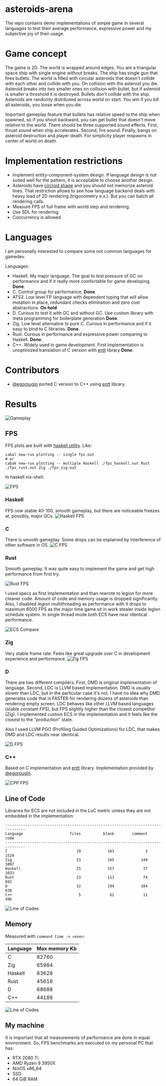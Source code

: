 # asteroids-arena

The repo contains demo implementations of simple game in several languages to test their average performance, expressive power and my subjective
joy of their usage.

# Game concept

The game is 2D. The world is wrapped around edges. You are a triangular space ship with single engine without breaks. The ship has single gun that fires bullets.
The world is filled with circular asteroids that doesn't collide with each other and collide with you. On collision with the asteroid
you die. Asteroid breaks into two smaller ones on collision with bullet, but if asteroid is smaller a threshold it is destroyed. Bullets
don't collide with the ship. Asteroids are randomly distributed across world on start. You win if you kill all asteroids, you loose when
you die.

Important gameplay feature that bullets has relative speed to the ship when spawned, so if you shoot backward, you can get bullet that doesn't move relative to
the world. There should be three supported sound effects. First, thrust sound when ship accelerates. Second, fire sound. Finally, bangs on asteroid destruction and player death. For simplicity player respawns in center of world on death.

# Implementation restrictions

* Implement entity-component-system design. If language design is not suited well for the pattern, it is acceptable to choose another design.
* Asteroids have [circloid shape](./c/asteroids/src/render.c#L35) and you should not memorize asteroid lines. That restriction allows to see how language backend
deals with heavy load of 2D rendering (trigonometry e.x.). But you can batch all rendering calls.
* Measure FPS of full frame with world step and rendering.
* Use SDL for rendering.
* Concurrency is allowed.

# Languages

I am personally interested to compare some not common languages for gamedev.

Languages:
- Haskell. My major language. The goal to test pressure of GC on performance and if it really more comfortable for game developing. **Done**.
- C. Control group for performance. **Done**.
- ATS2. Low level FP language with dependent typing that will allow mutation in place, redundant checks elimination and zero cost abstractions. **On hold**.
- D. Curious to test it with GC and without GC. Use custom library with meta programming for boilerplate generation **Done**.
- Zig. Low level alternative to pure C. Curious in performance and if it easy to bind to C libraries. **Done**.
- Rust. Curious in performance and expressive power comparing to Haskell. **Done**.
- С++. Widely used in game development. First implementation is unoptimized translation of C version with [entt](https://github.com/skypjack/entt) library **Done**.

# Contributors

- [@egorpugin](https://github.com/egorpugin) ported C version to C++ using [entt](https://github.com/skypjack/entt) library.

# Results

![Gameplay](./screenshots/c_001.png)

## FPS

FPS plots are built with [haskell utility](./haskell/plotting). Like:
```
cabal new-run plotting -- single fps.out
# or
cabak new-run plotting -- multiple Haskell ./fps_haskell.out Rust ./fps_rust.out Zig ./fps_zig.out
```
In haskell nix-shell.

![FPS](./fps_many.png)

### Haskell
FPS now stable 40-100, smooth gameplay, but there are noticeable freezes at, possibly, major GCs.
![Haskell FPS](./haskell/fps.png)

### C
There is smooth gameplay. Some drops can be explained by interference of other software in OS.
![C FPS](./c/asteroids/fps.png)

### Rust
Smooth gameplay. It was quite easy to implement the game and get high performance from first try.

![Rust FPS](./rust/fps.png)

I used specs as first implementation and than rewrote to legion for more cleaner code. Amount of code
and memory usage is dropped significantly. Also, I disabled legion multithreading as performance
with it drops to maximum 6000 FPS as the major time game sit in work stealer inside legion schedule system.
In single thread mode both ECS have near identical performance.

![ECS Compare](./rust/asteroids/ecs_compare.png)

### Zig
Very stable frame rate. Feels like great upgrade over C in development experience and performance.
![Zig FPS](./zig/asteroids/fps.png)

### D
There are two different compilers. First, DMD is original implementation of language. Second, LDC is
LLVM based implementation. DMD is usually slower than LDC, but in the particular case it's not. I have
no idea why DMD generates code that is FASTER for rendering dozens of asteroids than rendering empty screen.
LDC behaves like other LLVM based languages (stable constant FPS), but FPS slightly higher than the closest competitor (Zig).
I implemented custom ECS in the implementation and it feels like the closest to the "production" state.

Also I used LLVM PGO (Profiling Guided Optimizations) for LDC, that makes DMD and LDC results near identical.

![D FPS](./d/asteroids/fps_many.png)

### C++

Based on C implementation and [entt](https://github.com/skypjack/entt) library. Implementation provided by [@egorpugin](https://github.com/egorpugin).

![CPP FPS](./cpp/asteroids/fps.png)

## Line of Code

Libraries for ECS are not included in the LoC metric unless they are not embedded in the implementation:
```
-------------------------------------------------------------------------------
Language                     files          blank        comment           code
-------------------------------------------------------------------------------
C                               19            163              3           1529
Zig                             23            165            149           1097
Haskell                         25            157             37           1033
Rust                            23            113             74            842
D                               32            194            184            638
C++                              5             61             11            496
```

![Line of Codes](./code_lines.png)

## Memory

Measured with `command time -v <exe>`:

| Language | Max memory Kb |
|----------|---------------|
| C        | 82760         |
| Zig      | 65984         |
| Haskell  | 83628         |
| Rust     | 45616         |
| D        | 68688         |
| C++      | 44188         |

![Line of Codes](./memory.png)

## My machine

It is important that all measurements of performance are done in equal environment. So, FPS benchmarks are executed on my personal PC that has:
* RTX 2080 Ti
* AMD Ryzen 9 3950X
* NixOS x86_64  
* SSD
* 64 GiB RAM
